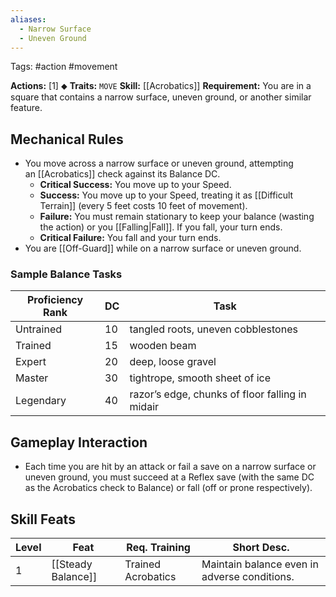 ```yaml
---
aliases:
  - Narrow Surface
  - Uneven Ground
---
```

Tags: #action #movement

**Actions:** [1] ⬥
**Traits:** `MOVE`
**Skill:** [[Acrobatics]]
**Requirement:** You are in a square that contains a narrow surface, uneven ground, or another similar feature.

## Mechanical Rules

- You move across a narrow surface or uneven ground, attempting an [[Acrobatics]] check against its Balance DC.
	- **Critical Success:** You move up to your Speed.  
	- **Success:** You move up to your Speed, treating it as [[Difficult Terrain]] (every 5 feet costs 10 feet of movement).  
	- **Failure:** You must remain stationary to keep your balance (wasting the action) or you [[Falling|Fall]]. If you fall, your turn ends.  
	- **Critical Failure:** You fall and your turn ends.
- You are [[Off-Guard]] while on a narrow surface or uneven ground.  
  
### Sample Balance Tasks

| **Proficiency Rank** | **DC** | Task                                            |
| -------------------- | ------ | ----------------------------------------------- |
| Untrained            | 10     | tangled roots, uneven cobblestones              |
| Trained              | 15     | wooden beam                                     |
| Expert               | 20     | deep, loose gravel                              |
| Master               | 30     | tightrope, smooth sheet of ice                  |
| Legendary            | 40     | razor’s edge, chunks of floor falling in midair |

## Gameplay Interaction

 - Each time you are hit by an attack or fail a save on a narrow surface or uneven ground, you must succeed at a Reflex save (with the same DC as the Acrobatics check to Balance) or fall (off or prone respectively).

## Skill Feats

| Level | Feat               | Req. Training      | Short Desc.                                  |
| ----- | ------------------ | ------------------ | -------------------------------------------- |
| 1     | [[Steady Balance]] | Trained Acrobatics | Maintain balance even in adverse conditions. |